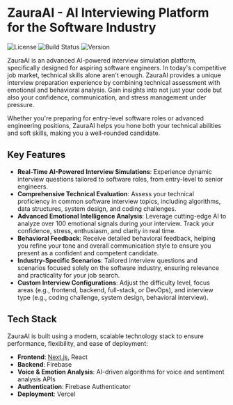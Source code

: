 # ZauraAI - AI Interviewing Platform for the Software Industry

![License](https://img.shields.io/badge/license-MIT-blue.svg)
![Build Status](https://img.shields.io/badge/build-passing-brightgreen.svg)
![Version](https://img.shields.io/badge/version-1.0.0-blue.svg)

ZauraAI is an advanced AI-powered interview simulation platform, specifically designed for aspiring software engineers. In today's competitive job market, technical skills alone aren't enough. ZauraAI provides a unique interview preparation experience by combining technical assessment with emotional and behavioral analysis. Gain insights into not just your code but also your confidence, communication, and stress management under pressure.

Whether you're preparing for entry-level software roles or advanced engineering positions, ZauraAI helps you hone both your technical abilities and soft skills, making you a well-rounded candidate.

## Key Features

- **Real-Time AI-Powered Interview Simulations**: Experience dynamic interview questions tailored to software roles, from entry-level to senior engineers.
- **Comprehensive Technical Evaluation**: Assess your technical proficiency in common software interview topics, including algorithms, data structures, system design, and coding challenges.
- **Advanced Emotional Intelligence Analysis**: Leverage cutting-edge AI to analyze over 100 emotional signals during your interview. Track your confidence, stress, enthusiasm, and clarity in real time.
- **Behavioral Feedback**: Receive detailed behavioral feedback, helping you refine your tone and overall communication style to ensure you present as a confident and competent candidate.
- **Industry-Specific Scenarios**: Tailored interview questions and scenarios focused solely on the software industry, ensuring relevance and practicality for your job search.
- **Custom Interview Configurations**: Adjust the difficulty level, focus areas (e.g., frontend, backend, full-stack, or DevOps), and interview type (e.g., coding challenge, system design, behavioral interview).

## Tech Stack

ZauraAI is built using a modern, scalable technology stack to ensure performance, flexibility, and ease of deployment:

- **Frontend**: [Next.js](https://nextjs.org/), React
- **Backend**: Firebase
- **Voice & Emotion Analysis**: AI-driven algorithms for voice and sentiment analysis APIs
- **Authentication**: Firebase Authenticator
- **Deployment**: Vercel
